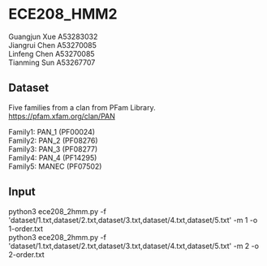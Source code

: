 # ECE208_HMM2

Guangjun Xue A53283032\
Jiangrui Chen A53270085\
Linfeng Chen A53270085\
Tianming Sun A53267707

## Dataset
Five families from a clan from PFam Library.\
https://pfam.xfam.org/clan/PAN 

Family1: PAN_1 (PF00024)\
Family2: PAN_2 (PF08276)\
Family3: PAN_3 (PF08277)\
Family4: PAN_4 (PF14295)\
Family5: MANEC (PF07502)

## Input
python3 ece208_2hmm.py -f 'dataset/1.txt,dataset/2.txt,dataset/3.txt,dataset/4.txt,dataset/5.txt' -m 1 -o 1-order.txt\
python3 ece208_2hmm.py -f 'dataset/1.txt,dataset/2.txt,dataset/3.txt,dataset/4.txt,dataset/5.txt' -m 2 -o 2-order.txt
